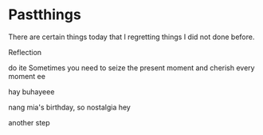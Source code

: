 # Pastthings

There are certain things today that I regretting things I did not done before.


Reflection


do ite
Sometimes you need to seize the present moment and cherish every moment ee


hay buhayeee

nang mia's birthday, so nostalgia
hey


another step 
